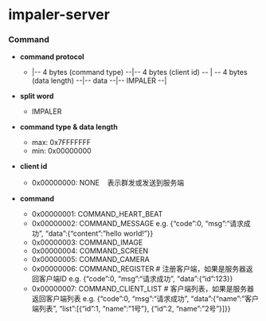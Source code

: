 # impaler-server


### Command
  
  - __command protocol__
    
    - |-- 4 bytes (command type) --|-- 4 bytes (client id) -- | -- 4 bytes (data length) --|-- data --|-- IMPALER --|
  
  - __split word__
  
    - IMPALER
  
  - __command type & data length__
  
    - max: 0x7FFFFFFF
    - min: 0x00000000
  
  - __client id__
  
    - 0x00000000: NONE    表示群发或发送到服务端
  
  - __command__
    - 0x00000001: COMMAND_HEART_BEAT
    - 0x00000002: COMMAND_MESSAGE  e.g. {“code”:0, “msg”:“请求成功”, “data”:{“content”:”hello world!”}}
    - 0x00000003: COMMAND_IMAGE
    - 0x00000004: COMMAND_SCREEN
    - 0x00000005: COMMAND_CAMERA
    - 0x00000006: COMMAND_REGISTER # 注册客户端，如果是服务器返回客户端ID  e.g. {“code”:0, “msg”:“请求成功”, “data”:{“id”:123}}
    - 0x00000007: COMMAND_CLIENT_LIST # 客户端列表，如果是服务器返回客户端列表  e.g. {“code”:0, “msg”:“请求成功”, “data”:{“name”:”客户端列表”, “list”:[{“id”:1, “name”:”1号”}, {“id”:2, “name”:”2号”}]}}


